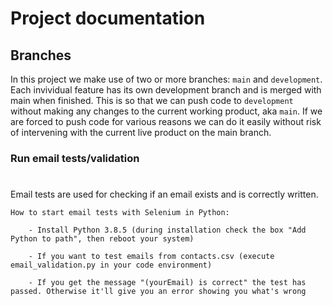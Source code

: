 # Project documentation

## Branches

In this project we make use of two or more branches: `main` and `development`. Each invividual feature has its own development branch and is merged with main when finished. This is so that we can push code to `development` without making any changes to the current working product, aka `main`. If we are forced to push code for various reasons we can do it easily without risk of intervening with the current live product on the main branch.

### Run email tests/validation

#

Email tests are used for checking if an email exists and is correctly written.

    How to start email tests with Selenium in Python:

        - Install Python 3.8.5 (during installation check the box "Add Python to path", then reboot your system)

        - If you want to test emails from contacts.csv (execute email_validation.py in your code environment)

        - If you get the message "(yourEmail) is correct" the test has passed. Otherwise it'll give you an error showing you what's wrong
